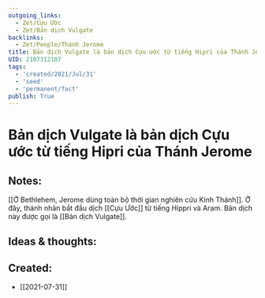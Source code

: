 ```yaml
---
outgoing_links:
  - Zet/Cựu Ước
  - Zet/Bản dịch Vulgate
backlinks:
  - Zet/People/Thánh Jerome
title: Bản dịch Vulgate là bản dịch Cựu ước từ tiếng Hipri của Thánh Jerome
UID: 2107312107
tags:
  - 'created/2021/Jul/31'
  - 'seed'
  - 'permanent/fact'
publish: True
---
```

# Bản dịch Vulgate là bản dịch Cựu ước từ tiếng Hipri của Thánh Jerome

## Notes:
[[Ở Bethlehem, Jerome dùng toàn bộ thời gian nghiên cứu Kinh Thánh]]. Ở đây, thánh nhân bắt đầu dịch [[Cựu Ước]] từ tiếng Hippri và Aram. Bản dịch này được gọi là [[Bản dịch Vulgate]].

## Ideas & thoughts:

## Created:
- [[2021-07-31]]
